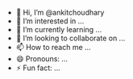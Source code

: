 - 👋 Hi, I’m @ankitchoudhary
- 👀 I’m interested in ...
- 🌱 I’m currently learning ...
- 💞️ I’m looking to collaborate on ...
- 📫 How to reach me ...
- 😄 Pronouns: ...
- ⚡ Fun fact: ...

<!---
ankitchoudharyp/ankitchoudharyp is a ✨ special ✨ repository because its `README.md` (this file) appears on your GitHub profile.
You can click the Preview link to take a look at your changes.
--->
